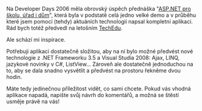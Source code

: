 <!-- dcterms:identifier = aspnetcz#180 -->
<!-- dcterms:title = Navrhněte téma dema na TechEd! -->
<!-- dcterms:abstract = Na Developer Days 2006 měla obrovský úspěch přednáška "ASP.NET pro školu, úřad i dům", která byla v podstatě celá jedno velké demo a v průběhu které jsem pomocí (tehdy) aktuáních technologií napsal kompletní aplikaci. Rád bych totéž předvedl na letošním TechEdu. Ale schází mi inspirace. -->
<!-- np9:categoryId = 6 -->
<!-- x4w:category = Akce a události -->
<!-- np9:authorId = 1 -->
<!-- np9:authorEmail = michal.valasek@altairis.cz -->
<!-- dcterms:creator = Michal Altair Valášek -->
<!-- dcterms:created = 2008-01-23T08:23:01.25+01:00 -->
<!-- dcterms:dateAccepted = 2008-01-23T08:23:01.25+01:00 -->

Na Developer Days 2006 měla obrovský úspěch přednáška "[ASP.NET pro školu, úřad i dům](http://videoarchiv.altairis.cz/Entry/10-microsoft-developer-days-2006-asp-net-pro-skolu-urad-i-dum.aspx)", která byla v podstatě celá jedno velké demo a v průběhu které jsem pomocí (tehdy) aktuáních technologií napsal kompletní aplikaci. Rád bych totéž předvedl na letošním [TechEdu](http://www.teched.cz/). 

Ale schází mi inspirace.

Potřebuji aplikaci dostatečně složitou, aby na ní bylo možné předvést nové technologie z .NET Frameworku 3.5 a Visual Studia 2008: Ajax, LINQ, jazykové novinky v C#, ListView... Zároveň ale dostatečně jednoduchou na to, aby se dala snadno vysvětlit a předvést na prostoru řekněme dvou hodin.

Máte tedy jedinečnou příležitost vidět, co sami chcete. Pokud vás vhodná aplikace napadá, napište svůj návrh do komentářů, a možná se štěstí usměje právě na vás!